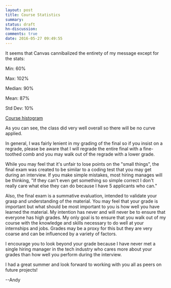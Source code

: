 ```yaml
---
layout: post
title: Course Statistics
summary:
status: draft
hn-discussion:
comments: true
date: 2016-05-27 09:49:55
---
```


It seems that Canvas cannibalized the entirety of my message except for the stats:

Min: 60%

Max: 102%

Median: 90%

Mean: 87%

Std Dev: 10%

[Course histogram](https://drive.google.com/file/d/0B-5GjaosMAovcld6TE1HUmVVcWs/view?usp=sharing)

As you can see, the class did very well overall so there will be no curve
applied.

In general, I was fairly lenient in my grading of the final so if you insist on
a regrade, please be aware that I will regrade the entire final with a
fine-toothed comb and you may walk out of the regrade with a lower grade.

While you may feel that it's unfair to lose points on the "small things", the
final exam was created to be similar to a coding test that you may get during an
interview.  If you make simple mistakes, most hiring manages will be thinking,
"If they can't even get something so simple correct I don't really care what
else they can do because I have 5 applicants who can."

Also, the final exam is a summative evaluation, intended to validate your grasp
and understanding of the material.  You may feel that your grade is important
but what should be most important to you is how well you have learned the
material.  My intention has never and will never be to ensure that everyone has
high grades.  My only goal is to ensure that you walk out of my course with the
knowledge and skills necessary to do well at your internships and jobs.  Grades
may be a proxy for this but they are very coarse and can be influenced by a
variety of factors.

I encourage you to look beyond your grade because I have never met a single
hiring manager in the tech industry who cares more about your grades than how
well you perform during the interview.

I had a great summer and look forward to working with you all as peers on future
projects!

--Andy
